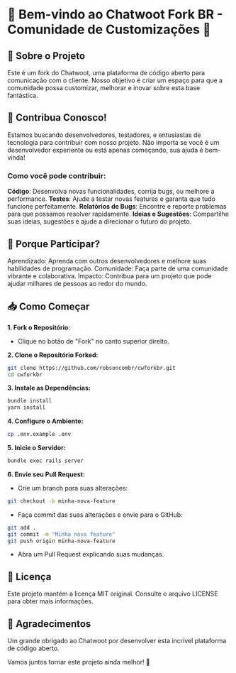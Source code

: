 # 🌟 Bem-vindo ao Chatwoot Fork BR - Comunidade de Customizações 🌟

## 🚀 Sobre o Projeto

Este é um fork do Chatwoot, uma plataforma de código aberto para comunicação com o cliente. Nosso objetivo é criar um espaço para que a comunidade possa customizar, melhorar e inovar sobre esta base fantástica.

## 📢 Contribua Conosco!

Estamos buscando desenvolvedores, testadores, e entusiastas de tecnologia para contribuir com nosso projeto. Não importa se você é um desenvolvedor experiente ou está apenas começando, sua ajuda é bem-vinda!

### Como você pode contribuir:

**Código**: Desenvolva novas funcionalidades, corrija bugs, ou melhore a performance.
**Testes**: Ajude a testar novas features e garanta que tudo funcione perfeitamente.
**Relatórios de Bugs**: Encontre e reporte problemas para que possamos resolver rapidamente.
**Ideias e Sugestões**: Compartilhe suas ideias, sugestões e ajude a direcionar o futuro do projeto.

## 🌈 Porque Participar?

Aprendizado: Aprenda com outros desenvolvedores e melhore suas habilidades de programação.
Comunidade: Faça parte de uma comunidade vibrante e colaborativa.
Impacto: Contribua para um projeto que pode ajudar milhares de pessoas ao redor do mundo.

## 📥 Como Começar

**1. Fork o Repositório**:

- Clique no botão de "Fork" no canto superior direito.

**2. Clone o Repositório Forked:**
```bash
git clone https://github.com/robsoncombr/cwforkbr.git
cd cwforkbr
```

**3. Instale as Dependências:**
```bash
bundle install
yarn install
```

**4. Configure o Ambiente:**
```bash
cp .env.example .env
```

**5. Inicie o Servidor:**
```bash
bundle exec rails server
```

**6. Envie seu Pull Request:**
- Crie um branch para suas alterações:
```bash
git checkout -b minha-nova-feature
```
- Faça commit das suas alterações e envie para o GitHub:
```bash
git add .
git commit -m "Minha nova feature"
git push origin minha-nova-feature
```
- Abra um Pull Request explicando suas mudanças.

## 📝 Licença

Este projeto mantém a licença MIT original. Consulte o arquivo LICENSE para obter mais informações.

## 🙌 Agradecimentos

Um grande obrigado ao Chatwoot por desenvolver esta incrível plataforma de código aberto.

Vamos juntos tornar este projeto ainda melhor! 🚀
